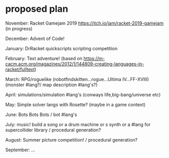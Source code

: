 # proposed plan



November: Racket Gamejam 2019 https://itch.io/jam/racket-2019-gamejam (in progress)

December: Advent of Code!

January: DrRacket quickscripts scripting competition 

February: Text adventure! (based on https://m-cacm.acm.org/magazines/2012/1/144809-creating-languages-in-racket/fulltext)

March: RPG/roguelike (robotfindskitten...rogue...Ultima IV...FF-XVIII)  (monster #lang?/ map description #lang's?)

April: simulations/simulation #lang's (conways life,big-bang/universe etc)

May: Simple solver langs with Rosette? (maybe in a game context)

June: Bots Bots Bots / bot #lang's

July: music! build a song or a drum machine or s synth or a #lang for supercollider library / procedural generation?

August: Summer picture competition! / procedural generation?

September: ...
